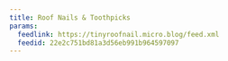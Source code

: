 ```yaml
---
title: Roof Nails & Toothpicks
params:
  feedlink: https://tinyroofnail.micro.blog/feed.xml
  feedid: 22e2c751bd81a3d56eb991b964597097
---
```

